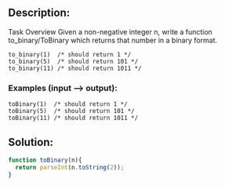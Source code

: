 ## Description:

Task Overview
Given a non-negative integer n, write a function to_binary/ToBinary which returns that number in a binary format.
```
to_binary(1)  /* should return 1 */
to_binary(5)  /* should return 101 */
to_binary(11) /* should return 1011 */
```

### Examples (input --> output):
```
toBinary(1)  /* should return 1 */
toBinary(5)  /* should return 101 */
toBinary(11) /* should return 1011 */
```

 ## Solution:
 
```javascript
function toBinary(n){
  return parseInt(n.toString(2));
}
```